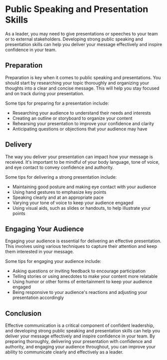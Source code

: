 Public Speaking and Presentation Skills
=========================================================================================

As a leader, you may need to give presentations or speeches to your team or to external stakeholders. Developing strong public speaking and presentation skills can help you deliver your message effectively and inspire confidence in your team.

Preparation
-----------

Preparation is key when it comes to public speaking and presentations. You should start by researching your topic thoroughly and organizing your thoughts into a clear and concise message. This will help you stay focused and on track during your presentation.

Some tips for preparing for a presentation include:

* Researching your audience to understand their needs and interests
* Creating an outline or storyboard to organize your content
* Rehearsing your presentation to improve your confidence and clarity
* Anticipating questions or objections that your audience may have

Delivery
--------

The way you deliver your presentation can impact how your message is received. It's important to be mindful of your body language, tone of voice, and eye contact to convey confidence and authority.

Some tips for delivering a strong presentation include:

* Maintaining good posture and making eye contact with your audience
* Using hand gestures to emphasize key points
* Speaking clearly and at an appropriate pace
* Varying your tone of voice to keep your audience engaged
* Using visual aids, such as slides or handouts, to help illustrate your points

Engaging Your Audience
----------------------

Engaging your audience is essential for delivering an effective presentation. This involves using various techniques to capture their attention and keep them interested in your message.

Some tips for engaging your audience include:

* Asking questions or inviting feedback to encourage participation
* Telling stories or using anecdotes to make your content more relatable
* Using humor or other forms of entertainment to keep your audience engaged
* Being responsive to your audience's reactions and adjusting your presentation accordingly

Conclusion
----------

Effective communication is a critical component of confident leadership, and developing strong public speaking and presentation skills can help you deliver your message effectively and inspire confidence in your team. By preparing thoroughly, delivering your presentation with confidence and authority, and engaging your audience throughout, you can improve your ability to communicate clearly and effectively as a leader.


